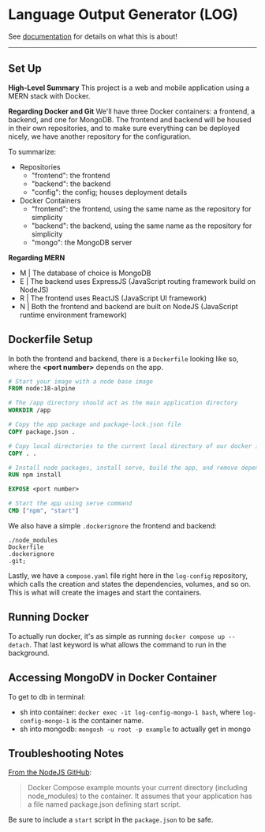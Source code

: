 # Language Output Generator (LOG)

See [documentation](https://www.figma.com/file/tJYSeV3GA4ECbXn6oVzAUV/LOG-Design-Documentation?type=whiteboard&node-id=0%3A1&t=M0PDdGPnckSUL8Ky-1) for details on what this is about!

---------------

## Set Up
**High-Level Summary**
This project is a web and mobile application using a MERN stack with Docker. 

**Regarding Docker and Git**
We'll have three Docker containers: a frontend, a backend, and one for MongoDB. The frontend and backend will be housed in their own repositories, and to make sure everything can be deployed nicely, we have another repository for the configuration.

To summarize:
- Repositories
    - "frontend": the frontend
    - "backend": the backend
    - "config": the config; houses deployment details
- Docker Containers
    - "frontend": the frontend, using the same name as the repository for simplicity
    - "backend": the backend, using the same name as the repository for simplicity
    - "mongo": the MongoDB server

**Regarding MERN**
- M | The database of choice is MongoDB
- E | The backend uses ExpressJS (JavaScript routing framework build on NodeJS)
- R | The frontend uses ReactJS (JavaScript UI framework)
- N | Both the frontend and backend are built on NodeJS (JavaScript runtime environment framework)

## Dockerfile Setup
In both the frontend and backend, there is a `Dockerfile` looking like so, where the **\<port number\>** depends on the app.

```Dockerfile
# Start your image with a node base image
FROM node:18-alpine

# The /app directory should act as the main application directory
WORKDIR /app

# Copy the app package and package-lock.json file
COPY package.json .

# Copy local directories to the current local directory of our docker image (/app)
COPY . .

# Install node packages, install serve, build the app, and remove dependencies at the end
RUN npm install

EXPOSE <port number>

# Start the app using serve command
CMD ["npm", "start"]
```

We also have a simple `.dockerignore` the frontend and backend:

```
./node_modules
Dockerfile
.dockerignore
.git;
```

Lastly, we have a `compose.yaml` file right here in the `log-config` repository, which calls the creation and states the dependencies, volumes, and so on. This is what will create the images and start the containers.

## Running Docker
To actually run docker, it's as simple as running `docker compose up --detach`. That last keyword is what allows the command to run in the background.

## Accessing MongoDV in Docker Container
To get to db in terminal:
- sh into container: `docker exec -it log-config-mongo-1 bash`, where `log-config-mongo-1` is the container name.
- sh into mongodb: `mongosh -u root -p example` to actually get in mongo

## Troubleshooting Notes
[From the NodeJS GitHub](https://github.com/nodejs/docker-node/blob/main/README.md#how-to-use-this-image):

>Docker Compose example mounts your current directory (including node_modules) to the container. It assumes that your application has a file named package.json defining start script.

Be sure to include a `start` script in the `package.json` to be safe.